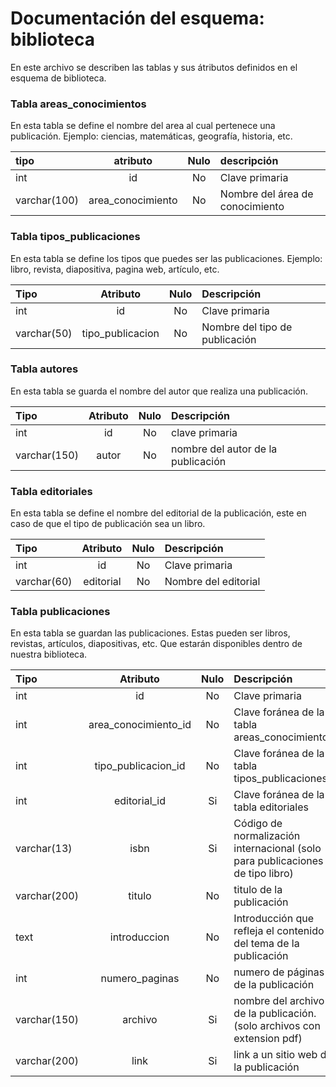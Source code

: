 # Documentación del esquema: biblioteca

En este archivo se describen las tablas y sus átributos definidos en el esquema de biblioteca.

### Tabla **areas_conocimientos**

En esta tabla se define el nombre del area al cual pertenece una publicación. Ejemplo: ciencias, matemáticas, geografía, historia, etc.

| tipo         |     atributo      | Nulo | descripción                     |
| :----------- | :---------------: | :--: | :------------------------------ |
| int          |        id         |  No  | Clave primaria                  |
| varchar(100) | area_conocimiento |  No  | Nombre del área de conocimiento |

### Tabla **tipos_publicaciones**

En esta tabla se define los tipos que puedes ser las publicaciones. Ejemplo: libro, revista, diapositiva, pagina web, artículo, etc.

| Tipo        |     Atributo     | Nulo | Descripción                    |
| :---------- | :--------------: | :--: | :----------------------------- |
| int         |        id        |  No  | Clave primaria                 |
| varchar(50) | tipo_publicacion |  No  | Nombre del tipo de publicación |

### Tabla **autores**

En esta tabla se guarda el nombre del autor que realiza una publicación.

| Tipo         | Atributo | Nulo | Descripción                        |
| :----------- | :------: | :--: | :--------------------------------- |
| int          |    id    |  No  | clave primaria                     |
| varchar(150) |  autor   |  No  | nombre del autor de la publicación |

### Tabla **editoriales**

En esta tabla se define el nombre del editorial de la publicación, este en caso de que el tipo de publicación sea un libro.

| Tipo        | Atributo  | Nulo | Descripción          |
| :---------- | :-------: | :--: | :------------------- |
| int         |    id     |  No  | Clave primaria       |
| varchar(60) | editorial |  No  | Nombre del editorial |

### Tabla **publicaciones**

En esta tabla se guardan las publicaciones. Estas pueden ser libros, revistas, artículos, diapositivas, etc. Que estarán disponibles dentro de nuestra biblioteca.

| Tipo         |       Atributo       | Nulo | Descripción                                                                   |
| :----------- | :------------------: | :--: | :---------------------------------------------------------------------------- |
| int          |          id          |  No  | Clave primaria                                                                |
| int          | area_conocimiento_id |  No  | Clave foránea de la tabla areas_conocimientos                                 |
| int          | tipo_publicacion_id  |  No  | Clave foránea de la tabla tipos_publicaciones                                 |
| int          |     editorial_id     |  Si  | Clave foránea de la tabla editoriales                                         |
| varchar(13)  |         isbn         |  Si  | Código de normalización internacional (solo para publicaciones de tipo libro) |
| varchar(200) |        titulo        |  No  | titulo de la publicación                                                      |
| text         |     introduccion     |  No  | Introducción que refleja el contenido del tema de la publicación              |
| int          |    numero_paginas    |  No  | numero de páginas de la publicación                                           |
| varchar(150) |       archivo        |  Si  | nombre del archivo de la publicación. (solo archivos con extension pdf)       |
| varchar(200) |         link         |  Si  | link a un sitio web de la publicación                                         |
